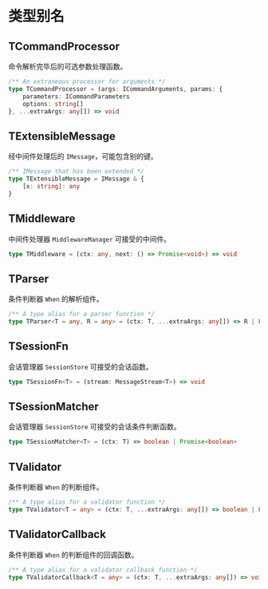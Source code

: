 # 类型别名

## TCommandProcessor [<Badge text="0.3.0-" type="error" /> <Badge text="classes/command/definitions"></Badge>](https://github.com/ionjs-dev/ionjs/tree/master/src/classes/command/definitions.ts)
命令解析完毕后的可选参数处理函数。

```ts {2}
/** An extraneous processor for arguments */
type TCommandProcessor = (args: ICommandArguments, params: {
    parameters: ICommandParameters
    options: string[]
}, ...extraArgs: any[]) => void
```

## TExtensibleMessage [<Badge text="instances/definitions" />](https://github.com/ionjs-dev/ionjs/tree/master/src/instances/definitions.ts)
经中间件处理后的 `IMessage`，可能包含别的键。

```ts {2}
/** IMessage that has been extended */
type TExtensibleMessage = IMessage & {
    [x: string]: any
}
```

## TMiddleware [<Badge text="classes/middleware/definitions" />](https://github.com/ionjs-dev/ionjs/tree/master/src/classes/middleware/definitions.ts)
中间件处理器 `MiddlewareManager` 可接受的中间件。

```ts {1}
type TMiddleware = (ctx: any, next: () => Promise<void>) => void
```

## TParser [<Badge text="classes/when/definitions" />](https://github.com/ionjs-dev/ionjs/tree/master/src/classes/when/definitions.ts)
条件判断器 `When` 的解析组件。

```ts {2}
/** A type alias for a parser function */
type TParser<T = any, R = any> = (ctx: T, ...extraArgs: any[]) => R | Promise<R>
```

## TSessionFn [<Badge text="classes/session/definitions" />](https://github.com/ionjs-dev/ionjs/tree/master/src/classes/session/definitions.ts)
会话管理器 `SessionStore` 可接受的会话函数。

```ts {1}
type TSessionFn<T> = (stream: MessageStream<T>) => void
```

## TSessionMatcher [<Badge text="classes/session/definitions" />](https://github.com/ionjs-dev/ionjs/tree/master/src/classes/session/definitions.ts)
会话管理器 `SessionStore` 可接受的会话条件判断函数。

```ts {1}
type TSessionMatcher<T> = (ctx: T) => boolean | Promise<boolean>
```

## TValidator [<Badge text="classes/when/definitions" />](https://github.com/ionjs-dev/ionjs/tree/master/src/classes/when/definitions.ts)
条件判断器 `When` 的判断组件。

```ts {2}
/** A type alias for a validator function */
type TValidator<T = any> = (ctx: T, ...extraArgs: any[]) => boolean | Promise<boolean>
```

## TValidatorCallback [<Badge text="classes/when/definitions" />](https://github.com/ionjs-dev/ionjs/tree/master/src/classes/when/definitions.ts)
条件判断器 `When` 的判断组件的回调函数。

```ts {2}
/** A type alias for a validator callback function */
type TValidatorCallback<T = any> = (ctx: T, ...extraArgs: any[]) => void
```
